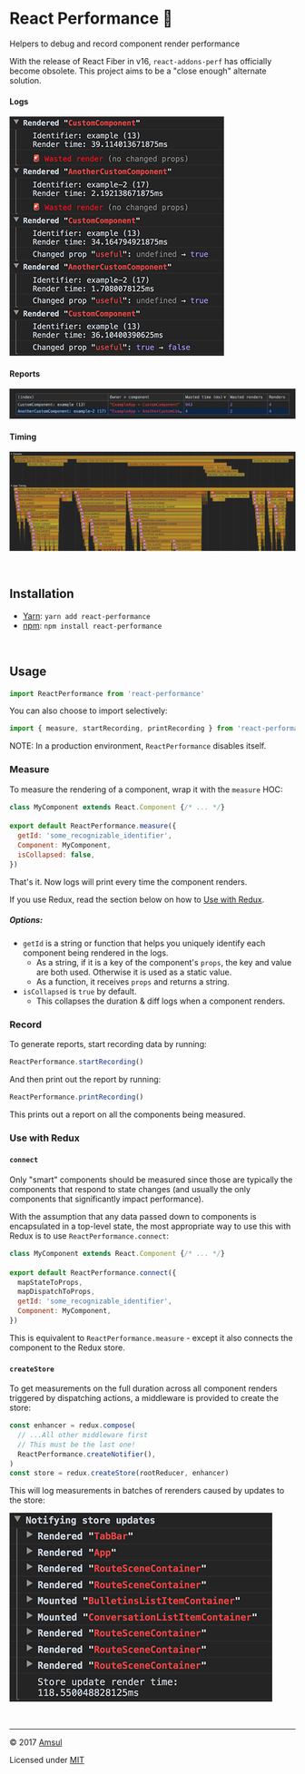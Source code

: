 # React Performance 🚀

Helpers to debug and record component render performance

With the release of React Fiber in v16, `react-addons-perf` has officially become obsolete. This project aims to be a "close enough" alternate solution.

#### Logs

![](docs/renders.png)

#### Reports

![](docs/report.png)

#### Timing

![](docs/timing.png)

<br />

## Installation

- [Yarn](https://yarnpkg.com): `yarn add react-performance`
- [npm](https://www.npmjs.com): `npm install react-performance`

<br />

## Usage

```js
import ReactPerformance from 'react-performance'
```

You can also choose to import selectively:

```js
import { measure, startRecording, printRecording } from 'react-performance'
```

NOTE: In a production environment, `ReactPerformance` disables itself.

### Measure

To measure the rendering of a component, wrap it with the `measure` HOC:

```js
class MyComponent extends React.Component {/* ... */}

export default ReactPerformance.measure({
  getId: 'some_recognizable_identifier',
  Component: MyComponent,
  isCollapsed: false,
})
```

That's it. Now logs will print every time the component renders.

If you use Redux, read the section below on how to [Use with Redux](#use-with-redux).

##### Options:

- `getId` is a string or function that helps you uniquely identify each component being rendered in the logs.
  - As a string, if it is a key of the component's `props`, the key and value are both used. Otherwise it is used as a static value.
  - As a function, it receives `props` and returns a string.
- `isCollapsed` is `true` by default.
  - This collapses the duration & diff logs when a component renders.

### Record

To generate reports, start recording data by running:

```js
ReactPerformance.startRecording()
```

And then print out the report by running:

```js
ReactPerformance.printRecording()
```

This prints out a report on all the components being measured.

### Use with Redux

#### `connect`

Only "smart" components should be measured since those are typically the components that respond to state changes (and usually the only components that significantly impact performance).

With the assumption that any data passed down to components is encapsulated in a top-level state, the most appropriate way to use this with Redux is to use `ReactPerformance.connect`:

```js
class MyComponent extends React.Component {/* ... */}

export default ReactPerformance.connect({
  mapStateToProps,
  mapDispatchToProps,
  getId: 'some_recognizable_identifier',
  Component: MyComponent,
})
```

This is equivalent to `ReactPerformance.measure` - except it also connects the component to the Redux store.

#### `createStore`

To get measurements on the full duration across all component renders triggered by dispatching actions, a middleware is provided to create the store:

```js
const enhancer = redux.compose(
  // ...All other middleware first
  // This must be the last one!
  ReactPerformance.createNotifier(),
)
const store = redux.createStore(rootReducer, enhancer)
```

This will log measurements in batches of rerenders caused by updates to the store:

![](docs/notifying.png)

<br />

---

© 2017 [Amsul](http://twitter.com/amsul_)

Licensed under [MIT](http://amsul.ca/MIT)
